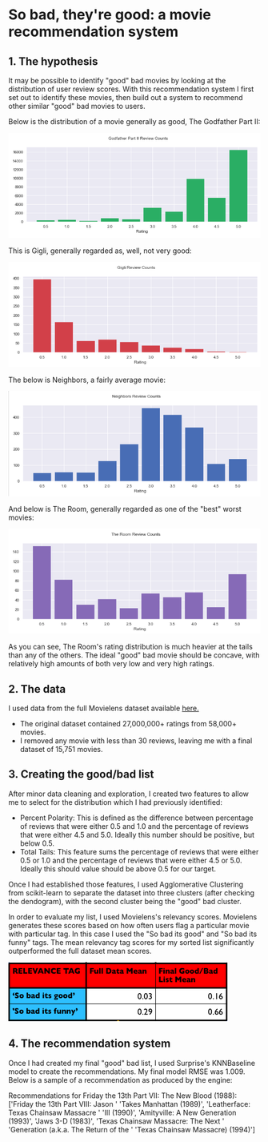 # So bad, they're good: a movie recommendation system

## 1. The hypothesis

It may be possible to identify "good" bad movies by looking at the distribution of user review scores. With this recommendation system I first set out to identify these movies, then build out a system to recommend other similar "good" bad movies to users.


Below is the distribution of a movie generally as good, The Godfather Part II:

![](https://github.com/jmcneilkeller/Good_Bad_Movies/blob/master/images/good_movie.png)

This is Gigli, generally regarded as, well, not very good:

![](https://github.com/jmcneilkeller/Good_Bad_Movies/blob/master/images/bad_bad_movie.png)

The below is Neighbors, a fairly average movie:

![](https://github.com/jmcneilkeller/Good_Bad_Movies/blob/master/images/normal_movie.png)

And below is The Room, generally regarded as one of the "best" worst movies:

![](https://github.com/jmcneilkeller/Good_Bad_Movies/blob/master/images/good_bad_movie.png)

As you can see, The Room's rating distribution is much heavier at the tails than any of the others. The ideal "good" bad movie should be concave, with relatively high amounts of both very low and very high ratings.

## 2. The data

I used data from the full Movielens dataset available [here.](https://grouplens.org/datasets/movielens/latest/)

* The original dataset contained 27,000,000+ ratings from 58,000+ movies.
* I removed any movie with less than 30 reviews, leaving me with a final dataset of 15,751 movies.

## 3. Creating the good/bad list

After minor data cleaning and exploration, I created two features to allow me to select for the distribution which I had previously identified:

* Percent Polarity: This is defined as the difference between percentage of reviews that were either 0.5 and 1.0 and the percentage of reviews that were either 4.5 and 5.0. Ideally this number should be positive, but below 0.5.
* Total Tails: This feature sums the percentage of reviews that were either 0.5 or 1.0 and the percentage of reviews that were either 4.5 or 5.0. Ideally this should value should be above 0.5 for our target.

Once I had established those features, I used Agglomerative Clustering from scikit-learn to separate the dataset into three clusters (after checking the dendogram), with the second cluster being the "good" bad cluster.

In order to evaluate my list, I used Movielens's relevancy scores. Movielens generates these scores based on how often users flag a particular movie with particular tag. In this case I used the "So bad its good" and "So bad its funny" tags. The mean relevancy tag scores for my sorted list significantly outperformed the full dataset mean scores.

![](https://github.com/jmcneilkeller/Good_Bad_Movies/blob/master/images/relevancy_scores.png)

## 4. The recommendation system

Once I had created my final "good" bad list, I used Surprise's KNNBaseline model to create the recommendations. My final model RMSE was 1.009. Below is a sample of a recommendation as produced by the engine:

Recommendations for Friday the 13th Part VII: The New Blood (1988):
['Friday the 13th Part VIII: Jason '
 'Takes Manhattan (1989)',
 'Leatherface: Texas Chainsaw Massacre '
 'III (1990)',
 'Amityville: A New Generation (1993)',
 'Jaws 3-D (1983)',
 'Texas Chainsaw Massacre: The Next '
 'Generation (a.k.a. The Return of the '
 'Texas Chainsaw Massacre) (1994)']
